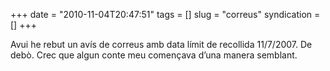 +++
date = "2010-11-04T20:47:51"
tags = []
slug = "correus"
syndication = []
+++

Avui he rebut un avís de correus amb data límit de recollida 11/7/2007. De debò. Crec que algun conte meu començava d’una manera semblant.
